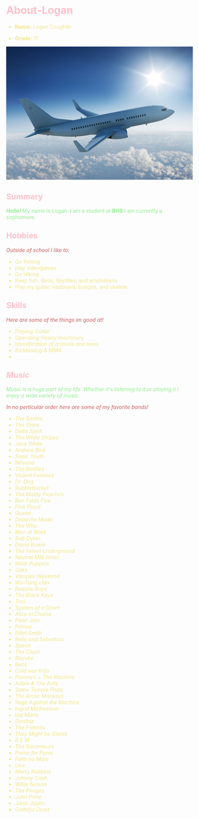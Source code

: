 # <font color="Pink">About-Logan</color>

<font color="khaki"> 

* **Name:**  Logan Coughlin

* **Grade:** 11 </color>

![Plane](./plane.jpg)

## <font color="Pink"> Summary</color>

<i><b><font color="lightgreen">Hello!</i></b> My name is Logan. I am a student at <b> BHS</b> I am currently a sophomore.</color>

## <font color="pink"> Hobbies
<i><font color="indianred">Outside of school I like to:</i></color>

<font color="khaki"> 

* Go fishing
* play videogames
* Go Hiking
* Keep fish, Birds, Reptiles, and amphibians
* Play my guitar, keyboard, bongos, and ukelele</color>

## <font color="pink"> Skills</color> 

<i><font color="indianred"> Here are some of the things im good at!<i></color>

<font color="Khaki">

* Playing Guitar
* Operating Heavy machinery
* Identification of animals and trees
* Kickboxing & MMA
* 













## <font color="pink"> Music</color>

<font color="lightgreen"> Music is a huge part of my life. Whether it's listening to it or playing it I enjoy a wide variety of music.</color>

<i> <font color="indianred"> In no perticular order here are some of my favorite bands!</i>

<font color="khaki">

* The Smiths 
* The Shins
* Delta Spirit
* The White Stripes
* Jack White 
* Andrew Bird
* Sonic Youth
* Nirvana
* The Beatles
* Violent Femmes
* Dr. Dog
* Rubblebucket
* The Moldy Peaches
* Ben Folds Five
* Pink Floyd
* Queen
* Depeche Mode
* The Who
* Men at Work
* Bob Dylan
* David Bowie
* The Velvet Underground
* Neutral Milk Hotel
* Meat Puppets
* Cake
* Vampire Weekend
* Wu-Tang clan
* Beastie Boys
* The Black Keys
* Tool 
* System of a Down
* Alice in Chains
* Pearl Jam
* Primus
* Elliot Smith
* Belle and Sebastion
* Spoon
* The Clash
* Blondie
* Beck
* Cold war Kids
* Florence + The Machine
* Adam & The Ants
* Stone Temple Pilots
* The Arctic Monkeys
* Rage Against the Machine
* Ingrid Michaelson
* Ida Maria
* Gorillaz
* The Fratellis
* They Might be Giants
* R.E.M
* The Raconteurs
* Porno for Pyros
* Faith no More
* Live
* Marty Robbins
* Johnny Cash
* Willie Nelson
* The Pouges
* John Prine
* Janis Joplin
* Grateful Dead
</color>












